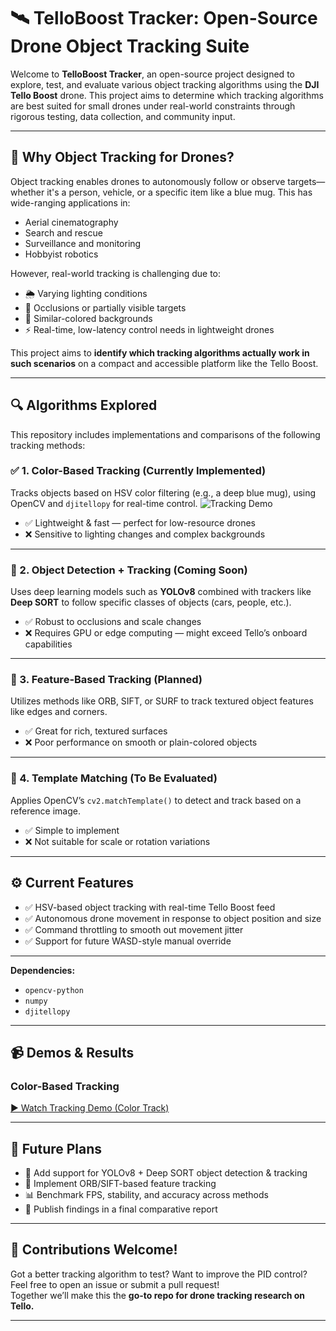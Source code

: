 # 🛰️ TelloBoost Tracker: Open-Source Drone Object Tracking Suite

Welcome to **TelloBoost Tracker**, an open-source project designed to explore, test, and evaluate various object tracking algorithms using the **DJI Tello Boost** drone. This project aims to determine which tracking algorithms are best suited for small drones under real-world constraints through rigorous testing, data collection, and community input.

---

## 🚀 Why Object Tracking for Drones?

Object tracking enables drones to autonomously follow or observe targets—whether it's a person, vehicle, or a specific item like a blue mug. This has wide-ranging applications in:

- Aerial cinematography
- Search and rescue
- Surveillance and monitoring
- Hobbyist robotics

However, real-world tracking is challenging due to:

- 🌦️ Varying lighting conditions  
- 🙈 Occlusions or partially visible targets  
- 🎨 Similar-colored backgrounds  
- ⚡ Real-time, low-latency control needs in lightweight drones  

This project aims to **identify which tracking algorithms actually work in such scenarios** on a compact and accessible platform like the Tello Boost.

---

## 🔍 Algorithms Explored

This repository includes implementations and comparisons of the following tracking methods:

### ✅ 1. Color-Based Tracking (Currently Implemented)
Tracks objects based on HSV color filtering (e.g., a deep blue mug), using OpenCV and `djitellopy` for real-time control.
![Tracking Demo](https://github.com/VSQACE34/Tracking-for-drones/raw/main/color%20based%20tracking/tracking_demo(color%20track).gif)


- ✅ Lightweight & fast — perfect for low-resource drones  
- ❌ Sensitive to lighting changes and complex backgrounds  

---

### 🧠 2. Object Detection + Tracking (Coming Soon)
Uses deep learning models such as **YOLOv8** combined with trackers like **Deep SORT** to follow specific classes of objects (cars, people, etc.).

- ✅ Robust to occlusions and scale changes  
- ❌ Requires GPU or edge computing — might exceed Tello’s onboard capabilities  

---

### 🧬 3. Feature-Based Tracking (Planned)
Utilizes methods like ORB, SIFT, or SURF to track textured object features like edges and corners.

- ✅ Great for rich, textured surfaces  
- ❌ Poor performance on smooth or plain-colored objects  

---

### 🔎 4. Template Matching (To Be Evaluated)
Applies OpenCV’s `cv2.matchTemplate()` to detect and track based on a reference image.

- ✅ Simple to implement  
- ❌ Not suitable for scale or rotation variations  

---

## ⚙️ Current Features

- ✅ HSV-based object tracking with real-time Tello Boost feed  
- ✅ Autonomous drone movement in response to object position and size  
- ✅ Command throttling to smooth out movement jitter  
- ✅ Support for future WASD-style manual override  

---


**Dependencies:**
- `opencv-python`
- `numpy`
- `djitellopy`

---

## 📹 Demos & Results

### Color-Based Tracking
[▶️ Watch Tracking Demo (Color Track)](https://github.com/VSQACE34/Tracking-for-drones/blob/main/color%20based%20tracking/tracking_demo(color%20track).mp4)

---

## 🧪 Future Plans

- 🔁 Add support for YOLOv8 + Deep SORT object detection & tracking  
- 🧩 Implement ORB/SIFT-based feature tracking  
- 📊 Benchmark FPS, stability, and accuracy across methods  
- 📖 Publish findings in a final comparative report  

---

## 🤝 Contributions Welcome!

Got a better tracking algorithm to test? Want to improve the PID control?  
Feel free to open an issue or submit a pull request!  
Together we’ll make this the **go-to repo for drone tracking research on Tello.**

---
